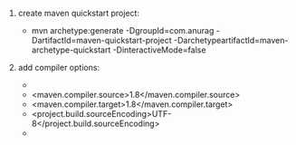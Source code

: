 1. create maven quickstart project:
   * mvn archetype:generate -DgroupId=com.anurag -DartifactId=maven-quickstart-project -DarchetypeartifactId=maven-archetype-quickstart -DinteractiveMode=false 

2. add compiler options:
   * <properties>
    * <maven.compiler.source>1.8</maven.compiler.source>
    * <maven.compiler.target>1.8</maven.compiler.target>
    * <project.build.sourceEncoding>UTF-8</project.build.sourceEncoding>
   * </properties>